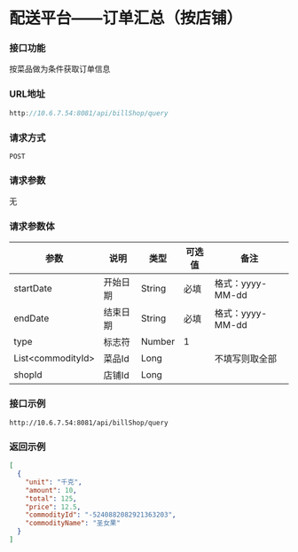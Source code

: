 # 配送平台——订单汇总（按店铺）
### 接口功能

按菜品做为条件获取订单信息

### URL地址

```javascript
http://10.6.7.54:8081/api/billShop/query
```

### 请求方式

`POST`

### 请求参数

无

### 请求参数体

| 参数      | 说明                               | 类型      | 可选值       | 备注    |
|---------- |---------------------------------- |---------- |------------- |-------- |
|startDate         | 开始日期 | String | 必填 | 格式：yyyy-MM-dd |
|endDate | 结束日期 | String | 必填 | 格式：yyyy-MM-dd |
|type | 标志符 | Number | 1 |  |
|List\<commodityId\> | 菜品Id | Long |  | 不填写则取全部 |
|shopId | 店铺Id | Long |  | |

### 接口示例

`http://10.6.7.54:8081/api/billShop/query`

### 返回示例

```json
[
  {
    "unit": "千克",
    "amount": 10,
    "total": 125,
    "price": 12.5,
    "commodityId": "-5240882082921363203",
    "commodityName": "圣女果"
  }
]
```
